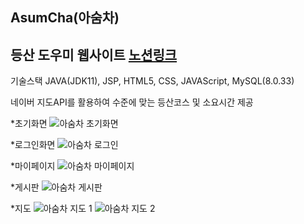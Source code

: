 AsumCha(아숨차)
-----
등산 도우미 웹사이트
[노션링크](https://gossamer-shrimp-82c.notion.site/6644185b04de4877953810420d498f25?pvs=4)
-----

기술스택
JAVA(JDK11), JSP, HTML5, CSS, JAVAScript, MySQL(8.0.33)

네이버 지도API를 활용하여 수준에 맞는 등산코스 및 소요시간 제공

*초기화면
![아숨차 초기화면](https://github.com/DonggHyun/AsumCha/assets/131735776/29c29625-fbe8-4f84-ab21-31ced88648aa)

*로그인화면
![아숨차 로그인](https://github.com/DonggHyun/AsumCha/assets/131735776/27c9adb1-79d3-4c29-9e1f-251244b92ff4)

*마이페이지
![아숨차 마이페이지](https://github.com/DonggHyun/AsumCha/assets/131735776/3ac9f0a8-5e50-4421-aea8-34a886d652a9)

*게시판
![아숨차 게시판](https://github.com/DonggHyun/AsumCha/assets/131735776/28180771-5be5-49b7-993a-af02f8395308)

*지도
![아숨차 지도 1](https://github.com/DonggHyun/AsumCha/assets/131735776/cb7f8a6c-ba67-47b9-92fa-ccd81fa10870)
![아숨차 지도 2](https://github.com/DonggHyun/AsumCha/assets/131735776/f5f0ceac-984d-41b9-ac04-40690f6f25b4)

